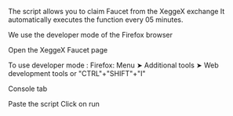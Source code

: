 The script allows you to claim Faucet from the XeggeX exchange
It automatically executes the function every 05 minutes.

We use the developer mode of the Firefox browser

Open the XeggeX Faucet page

To use developer mode : 
Firefox: Menu ➤ Additional tools ➤ Web development tools
or "CTRL"+"SHIFT"+"I"

Console tab

Paste the script
Click on run
